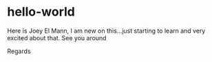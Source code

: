 # hello-world

Here is Joey El Mann, I am new on this...just starting to learn and very excited about that.
See you around

Regards
